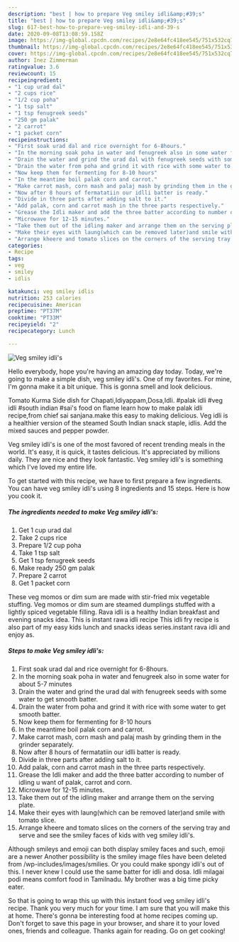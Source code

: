 ```yaml
---
description: "best | how to prepare Veg smiley idli&amp;#39;s"
title: "best | how to prepare Veg smiley idli&amp;#39;s"
slug: 617-best-how-to-prepare-veg-smiley-idli-and-39-s
date: 2020-09-08T13:08:59.158Z
image: https://img-global.cpcdn.com/recipes/2e8e64fc418ee545/751x532cq70/veg-smiley-idlis-recipe-main-photo.jpg
thumbnail: https://img-global.cpcdn.com/recipes/2e8e64fc418ee545/751x532cq70/veg-smiley-idlis-recipe-main-photo.jpg
cover: https://img-global.cpcdn.com/recipes/2e8e64fc418ee545/751x532cq70/veg-smiley-idlis-recipe-main-photo.jpg
author: Inez Zimmerman
ratingvalue: 3.6
reviewcount: 15
recipeingredient:
- "1 cup urad dal"
- "2 cups rice"
- "1/2 cup poha"
- "1 tsp salt"
- "1 tsp fenugreek seeds"
- "250 gm palak"
- "2 carrot"
- "1 packet corn"
recipeinstructions:
- "First soak urad dal and rice overnight for 6-8hours."
- "In the morning soak poha in water and fenugreek also in some water for about 5-7 minutes"
- "Drain the water and grind the urad dal with fenugreek seeds with some water to get smooth batter."
- "Drain the water from poha and grind it with rice with some water to get smooth batter."
- "Now keep them for fermenting for 8-10 hours"
- "In the meantime boil palak corn and carrot."
- "Make carrot mash, corn mash and palaj mash by grinding them in the grinder separately."
- "Now after 8 hours of fermatatiin our idlli batter is ready."
- "Divide in three parts after adding salt to it."
- "Add palak, corn and carrot mash in the three parts respectively."
- "Grease the Idli maker and add the three batter according to number of idling u want of palak, carrot and corn."
- "Microwave for 12-15 minutes."
- "Take them out of the idling maker and arrange them on the serving plate."
- "Make their eyes with laung(which can be removed later)and smile with tomato slice."
- "Arrange kheere and tomato slices on the corners of the serving tray and serve and see the smiley faces of kids with veg smiley idli&#39;s."
categories:
- Recipe
tags:
- veg
- smiley
- idlis

katakunci: veg smiley idlis 
nutrition: 253 calories
recipecuisine: American
preptime: "PT37M"
cooktime: "PT33M"
recipeyield: "2"
recipecategory: Lunch

---
```



![Veg smiley idli&#39;s](https://img-global.cpcdn.com/recipes/2e8e64fc418ee545/751x532cq70/veg-smiley-idlis-recipe-main-photo.jpg)

Hello everybody, hope you're having an amazing day today. Today, we're going to make a simple dish, veg smiley idli&#39;s. One of my favorites. For mine, I'm gonna make it a bit unique. This is gonna smell and look delicious.

Tomato Kurma Side dish for Chapati,Idiyappam,Dosa,Idli. #palak idli #veg idli #south indian #sai&#39;s food on flame learn how to make palak idli recipe,from chief sai sanjana.make this easy to making delicious. Veg idli is a healthier version of the steamed South Indian snack staple, idlis. Add the mixed sauces and pepper powder.

Veg smiley idli&#39;s is one of the most favored of recent trending meals in the world. It's easy, it is quick, it tastes delicious. It's appreciated by millions daily. They are nice and they look fantastic. Veg smiley idli&#39;s is something which I've loved my entire life.


To get started with this recipe, we have to first prepare a few ingredients. You can have veg smiley idli&#39;s using 8 ingredients and 15 steps. Here is how you cook it.

<!--inarticleads1-->

##### The ingredients needed to make Veg smiley idli&#39;s:

1. Get 1 cup urad dal
1. Take 2 cups rice
1. Prepare 1/2 cup poha
1. Take 1 tsp salt
1. Get 1 tsp fenugreek seeds
1. Make ready 250 gm palak
1. Prepare 2 carrot
1. Get 1 packet corn


These veg momos or dim sum are made with stir-fried mix vegetable stuffing. Veg momos or dim sum are steamed dumplings stuffed with a lightly spiced vegetable filling. Rava idli is a healthy Indian breakfast and evening snacks idea. This is instant rawa idli recipe This idli fry recipe is also part of my easy kids lunch and snacks ideas series.instant rava idli and enjoy as. 

<!--inarticleads2-->

##### Steps to make Veg smiley idli&#39;s:

1. First soak urad dal and rice overnight for 6-8hours.
1. In the morning soak poha in water and fenugreek also in some water for about 5-7 minutes
1. Drain the water and grind the urad dal with fenugreek seeds with some water to get smooth batter.
1. Drain the water from poha and grind it with rice with some water to get smooth batter.
1. Now keep them for fermenting for 8-10 hours
1. In the meantime boil palak corn and carrot.
1. Make carrot mash, corn mash and palaj mash by grinding them in the grinder separately.
1. Now after 8 hours of fermatatiin our idlli batter is ready.
1. Divide in three parts after adding salt to it.
1. Add palak, corn and carrot mash in the three parts respectively.
1. Grease the Idli maker and add the three batter according to number of idling u want of palak, carrot and corn.
1. Microwave for 12-15 minutes.
1. Take them out of the idling maker and arrange them on the serving plate.
1. Make their eyes with laung(which can be removed later)and smile with tomato slice.
1. Arrange kheere and tomato slices on the corners of the serving tray and serve and see the smiley faces of kids with veg smiley idli&#39;s.


Although smileys and emoji can both display smiley faces and such, emoji are a newer Another possibility is the smiley image files have been deleted from /wp-includes/images/smilies. Or you could make spongy idli&#39;s out of this. I never knew I could use the same batter for idli and dosa. Idli milagai podi means comfort food in Tamilnadu. My brother was a big time picky eater. 

So that is going to wrap this up with this instant food veg smiley idli&#39;s recipe. Thank you very much for your time. I am sure that you will make this at home. There's gonna be interesting food at home recipes coming up. Don't forget to save this page in your browser, and share it to your loved ones, friends and colleague. Thanks again for reading. Go on get cooking!
